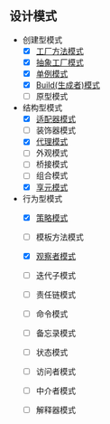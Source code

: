 ## 设计模式
- 创建型模式 
    - [x] [工厂方法模式](https://github.com/Cynaith/Java-Daily-Interview/blob/master/JavaSE%E9%AB%98%E7%BA%A7/%E8%AE%BE%E8%AE%A1%E6%A8%A1%E5%BC%8F/%E5%B7%A5%E5%8E%82%E6%A8%A1%E5%BC%8F.md)
    - [x] [抽象工厂模式](https://github.com/Cynaith/Java-Daily-Interview/blob/master/JavaSE%E9%AB%98%E7%BA%A7/%E8%AE%BE%E8%AE%A1%E6%A8%A1%E5%BC%8F/%E5%B7%A5%E5%8E%82%E6%A8%A1%E5%BC%8F.md)
    - [x] [单例模式](https://github.com/Cynaith/Java-Daily-Interview/blob/master/JavaSE%E9%AB%98%E7%BA%A7/%E8%AE%BE%E8%AE%A1%E6%A8%A1%E5%BC%8F/%E5%8D%95%E4%BE%8B%E6%A8%A1%E5%BC%8F.md) 
    - [x] [Build(生成者)模式](https://github.com/Cynaith/Java-Daily-Interview/blob/master/JavaSE%E9%AB%98%E7%BA%A7/%E8%AE%BE%E8%AE%A1%E6%A8%A1%E5%BC%8F/%E5%BB%BA%E9%80%A0%E8%80%85%E6%A8%A1%E5%BC%8F.md)
    - [ ] 原型模式
- 结构型模式
    - [x] [适配器模式](https://github.com/Cynaith/Java-Daily-Interview/blob/master/JavaSE%E9%AB%98%E7%BA%A7/%E8%AE%BE%E8%AE%A1%E6%A8%A1%E5%BC%8F/%E9%80%82%E9%85%8D%E5%99%A8%E6%A8%A1%E5%BC%8F.md)
    - [ ] 装饰器模式
    - [x] [代理模式](https://github.com/Cynaith/Java-Daily-Interview/blob/master/JavaSE%E9%AB%98%E7%BA%A7/%E8%AE%BE%E8%AE%A1%E6%A8%A1%E5%BC%8F/%E4%BB%A3%E7%90%86%E6%A8%A1%E5%BC%8F.md)
    - [ ] 外观模式
    - [ ] 桥接模式
    - [ ] 组合模式
    - [x] [享元模式](https://github.com/Cynaith/Java-Daily-Interview/blob/master/JavaSE%E9%AB%98%E7%BA%A7/%E8%AE%BE%E8%AE%A1%E6%A8%A1%E5%BC%8F/%E4%BA%AB%E5%85%83%E6%A8%A1%E5%BC%8F.md)
- 行为型模式
    - [x] [策略模式](https://github.com/Cynaith/Java-Daily-Interview/blob/master/JavaSE%E9%AB%98%E7%BA%A7/%E8%AE%BE%E8%AE%A1%E6%A8%A1%E5%BC%8F/%E7%AD%96%E7%95%A5%E6%A8%A1%E5%BC%8F.md)
    - [ ] 模板方法模式
    - [x] [观察者模式](https://github.com/Cynaith/Java-Daily-Interview/blob/master/JavaSE%E9%AB%98%E7%BA%A7/%E8%AE%BE%E8%AE%A1%E6%A8%A1%E5%BC%8F/%E8%A7%82%E5%AF%9F%E8%80%85%E6%A8%A1%E5%BC%8F.md)
    - [ ] 迭代子模式
    - [ ] 责任链模式
    - [ ] 命令模式
    - [ ] 备忘录模式
    - [ ] 状态模式
    - [ ] 访问者模式
    - [ ] 中介者模式
    - [ ] 解释器模式
    
  